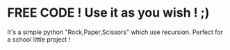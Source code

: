 # FREE CODE ! Use it as you wish ! ;)

It's a simple python "Rock,Paper,Scissors" which use recursion. Perfect for a school little project !
